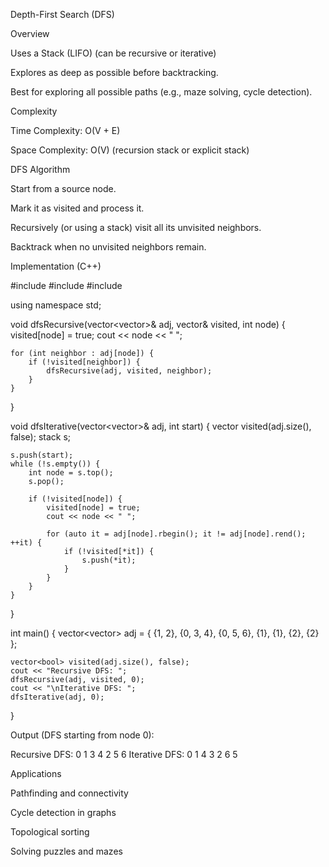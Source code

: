 Depth-First Search (DFS)

Overview

Uses a Stack (LIFO) (can be recursive or iterative)

Explores as deep as possible before backtracking.

Best for exploring all possible paths (e.g., maze solving, cycle detection).

Complexity

Time Complexity: O(V + E)

Space Complexity: O(V) (recursion stack or explicit stack)

DFS Algorithm

Start from a source node.

Mark it as visited and process it.

Recursively (or using a stack) visit all its unvisited neighbors.

Backtrack when no unvisited neighbors remain.

Implementation (C++)

#include <iostream>
#include <vector>
#include <stack>

using namespace std;

void dfsRecursive(vector<vector<int>>& adj, vector<bool>& visited, int node) {
    visited[node] = true;
    cout << node << " ";
    
    for (int neighbor : adj[node]) {
        if (!visited[neighbor]) {
            dfsRecursive(adj, visited, neighbor);
        }
    }
}

void dfsIterative(vector<vector<int>>& adj, int start) {
    vector<bool> visited(adj.size(), false);
    stack<int> s;
    
    s.push(start);
    while (!s.empty()) {
        int node = s.top();
        s.pop();
        
        if (!visited[node]) {
            visited[node] = true;
            cout << node << " ";
            
            for (auto it = adj[node].rbegin(); it != adj[node].rend(); ++it) {
                if (!visited[*it]) {
                    s.push(*it);
                }
            }
        }
    }
}

int main() {
    vector<vector<int>> adj = {
        {1, 2},
        {0, 3, 4},
        {0, 5, 6},
        {1},
        {1},
        {2},
        {2}
    };

    vector<bool> visited(adj.size(), false);
    cout << "Recursive DFS: ";
    dfsRecursive(adj, visited, 0);
    cout << "\nIterative DFS: ";
    dfsIterative(adj, 0);
}

Output (DFS starting from node 0):

Recursive DFS: 0 1 3 4 2 5 6
Iterative DFS: 0 1 4 3 2 6 5

Applications

Pathfinding and connectivity

Cycle detection in graphs

Topological sorting

Solving puzzles and mazes
